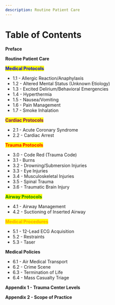 ```yaml
---
description: Routine Patient Care
---
```


# Table of Contents

**Preface**

**Routine Patient Care**

<mark style="color:blue;">**Medical Protocols**</mark>

* 1.1 - Allergic Reaction/Anaphylaxis
* 1.2 - Altered Mental Status (Unknown Etiology)
* 1.3 - Excited Delirium/Behavioral Emergencies
* 1.4 - Hyperthermia
* 1.5 - Nausea/Vomiting
* 1.6 - Pain Management
* 1.7 - Smoke Inhalation

<mark style="color:purple;">**Cardiac Protocols**</mark>

* 2.1 - Acute Coronary Syndrome
* 2.2 - Cardiac Arrest

<mark style="color:red;">**Trauma Protocols**</mark>

* 3.0 - Code Red (Trauma Code)
* 3.1 - Burns
* 3.2 - Drowning/Submersion Injuries
* 3.3 - Eye Injuries
* 3.4 - Musculoskeletal Injuries
* 3.5 - Spinal Trauma
* 3.6 - Traumatic Brain Injury

<mark style="color:green;">**Airway Protocols**</mark>

* 4.1 - Airway Management&#x20;
* 4.2 - Suctioning of Inserted Airway

<mark style="color:orange;">**Medical Procedures**</mark>

* 5.1 - 12-Lead ECG Acquisition
* 5.2 - Restraints
* 5.3 - Taser

**Medical Policies**

* 6.1 - Air Medical Transport
* 6.2 - Crime Scene
* 6.3 - Termination of Life
* 6.4 - Mass Casualty Triage

**Appendix 1 - Trauma Center Levels**

**Appendix 2 - Scope of Practice**
